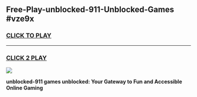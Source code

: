 
## Free-Play-unblocked-911-Unblocked-Games #vze9x
<h3>
<a href="https://news.freeplayer.one?title=unblocked-911&ref=8M">CLICK TO PLAY</a></h3>
<hr>

<h3>
<a href="https://news.freeplayer.one?title=unblocked-911&ref=8M">CLICK 2 PLAY</a>
  
</h3>

<a href="https://news.freeplayer.one?title=unblocked-911&ref=8M"><img src="https://clearcache.store/games.png"></a>


**unblocked-911 games unblocked: Your Gateway to Fun and Accessible Online Gaming**
